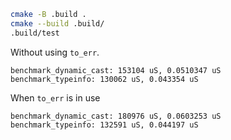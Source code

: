 ```sh
cmake -B .build .
cmake --build .build/
.build/test
```

Without using `to_err`.
```
benchmark_dynamic_cast: 153104 uS, 0.0510347 uS
benchmark_typeinfo: 130062 uS, 0.043354 uS
```

When `to_err` is in use
```
benchmark_dynamic_cast: 180976 uS, 0.0603253 uS
benchmark_typeinfo: 132591 uS, 0.044197 uS
```